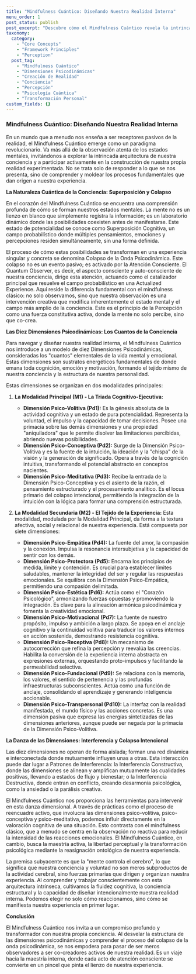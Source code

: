 ```yaml
---
title: "Mindfulness Cuántico: Diseñando Nuestra Realidad Interna"
menu_order: 1
post_status: publish
post_excerpt: "Descubre cómo el Mindfulness Cuántico revela la intrincada arquitectura de nuestra conciencia. Explora las dimensiones psicodinámicas que dan forma a nuestra realidad experimentada y aprende a influir activamente en la creación de tu mundo interno. Este enfoque profundiza en el papel del observador en la manifestación de la experiencia."
taxonomy:
  category:
    - "Core Concepts"
    - "Framework Principles"
    - "Perception"
  post_tag:
    - "Mindfulness Cuántico"
    - "Dimensiones Psicodinámicas"
    - "Creación de Realidad"
    - "Conciencia"
    - "Percepción"
    - "Psicología Cuántica"
    - "Transformación Personal"
custom_fields: {}
---
```


### Mindfulness Cuántico: Diseñando Nuestra Realidad Interna

En un mundo que a menudo nos enseña a ser receptores pasivos de la realidad, el Mindfulness Cuántico emerge como un paradigma revolucionario. Va más allá de la observación atenta de los estados mentales, invitándonos a explorar la intrincada arquitectura de nuestra conciencia y a participar activamente en la construcción de nuestra propia realidad experimentada. No se trata solo de responder a lo que se nos presenta, sino de comprender y moldear los procesos fundamentales que dan origen a nuestra experiencia.

**La Naturaleza Cuántica de la Conciencia: Superposición y Colapso**

En el corazón del Mindfulness Cuántico se encuentra una comprensión profunda de cómo se forman nuestros estados mentales. La mente no es un lienzo en blanco que simplemente registra la información; es un laboratorio dinámico donde las posibilidades coexisten antes de manifestarse. Este estado de potencialidad se conoce como Superposición Cognitiva, un campo probabilístico donde múltiples pensamientos, emociones y percepciones residen simultáneamente, sin una forma definida.

El proceso de cómo estas posibilidades se transforman en una experiencia singular y concreta se denomina Colapso de la Onda Psicodinámica. Este colapso no es un evento pasivo; es activado por la Atención Consciente. El Quantum Observer, es decir, el aspecto consciente y auto-consciente de nuestra conciencia, dirige esta atención, actuando como el catalizador principal que resuelve el campo probabilístico en una Actualized Experience. Aquí reside la diferencia fundamental con el mindfulness clásico: no solo observamos, sino que nuestra observación es una intervención creativa que modifica inherentemente el estado mental y el campo más amplio de la conciencia. Este es el principio de la Percepción como una fuerza constitutiva activa, donde la mente no solo percibe, sino que co-crea.

**Las Diez Dimensiones Psicodinámicas: Los Cuantos de la Conciencia**

Para navegar y diseñar nuestra realidad interna, el Mindfulness Cuántico nos introduce a un modelo de diez Dimensiones Psicodinámicas, consideradas los "cuantos" elementales de la vida mental y emocional. Estas dimensiones son sustratos energéticos fundamentales de donde emana toda cognición, emoción y motivación, formando el tejido mismo de nuestra conciencia y la estructura de nuestra personalidad.

Estas dimensiones se organizan en dos modalidades principales:

1.  **La Modalidad Principal (M1) - La Triada Cognitivo-Ejecutiva:**
    *   **Dimensión Psico-Volitiva (Pd1):** Es la génesis absoluta de la actividad cognitiva y un estado de pura potencialidad. Representa la voluntad, el impulso y la capacidad de tomar decisiones. Posee una primacía sobre las demás dimensiones y una propiedad "aniquiladora" que le permite disolver las limitaciones percibidas, abriendo nuevas posibilidades.
    *   **Dimensión Psico-Conceptiva (Pd2):** Surge de la Dimensión Psico-Volitiva y es la fuente de la intuición, la ideación y la "chispa" de la visión y la generación de significado. Opera a través de la cognición intuitiva, transformando el potencial abstracto en conceptos nacientes.
    *   **Dimensión Psico-Meditativa (Pd3):** Recibe la entrada de la Dimensión Psico-Conceptiva y es el asiento de la razón, el pensamiento estructurado y el procesamiento analítico. Es el locus primario del colapso intencional, permitiendo la integración de la intuición con la lógica para formar una comprensión estructurada.

2.  **La Modalidad Secundaria (M2) - El Tejido de la Experiencia:**
    Esta modalidad, modulada por la Modalidad Principal, da forma a la textura afectiva, social y relacional de nuestra experiencia. Está compuesta por siete dimensiones:

    *   **Dimensión Psico-Empática (Pd4):** La fuente del amor, la compasión y la conexión. Impulsa la resonancia intersubjetiva y la capacidad de sentir con los demás.
    *   **Dimensión Psico-Protectora (Pd5):** Encarna los principios de medida, límite y contención. Es crucial para establecer límites saludables, mantener la integridad del ser y regular las respuestas emocionales. Se equilibra con la Dimensión Psico-Empática, permitiendo una compasión delimitada.
    *   **Dimensión Psico-Estética (Pd6):** Actúa como el "Corazón Psicológico", armonizando fuerzas opuestas y promoviendo la integración. Es clave para la alineación armónica psicodinámica y fomenta la creatividad emocional.
    *   **Dimensión Psico-Motivacional (Pd7):** La fuente de nuestro propósito, impulso y ambición a largo plazo. Se apoya en el anclaje cognitivo y la continuidad volitiva para traducir los valores internos en acción sostenida, demostrando resistencia cognitiva.
    *   **Dimensión Psico-Receptiva (Pd8):** Un mecanismo de autocorrección que refina la percepción y reevalúa las creencias. Habilita la conversión de la experiencia interna abstracta en expresiones externas, orquestando proto-impulsos y facilitando la permeabilidad selectiva.
    *   **Dimensión Psico-Fundacional (Pd9):** Se relaciona con la memoria, los valores, el sentido de pertenencia y las profundas infraestructuras subconscientes. Actúa como una función de anclaje, consolidando el aprendizaje y generando inteligencia accionable.
    *   **Dimensión Psico-Transpersonal (Pd10):** La interfaz con la realidad manifestada, el mundo físico y las acciones concretas. Es una dimensión pasiva que expresa las energías sintetizadas de las dimensiones anteriores, aunque puede ser negada por la primacía de la Dimensión Psico-Volitiva.

**La Danza de las Dimensiones: Interferencia y Colapso Intencional**

Las diez dimensiones no operan de forma aislada; forman una red dinámica e interconectada donde mutuamente influyen unas a otras. Esta interacción puede dar lugar a Patrones de Interferencia: la Interferencia Constructiva, donde las dimensiones se alinean y amplifican mutuamente las cualidades positivas, llevando a estados de flujo y bienestar; o la Interferencia Destructiva, donde entran en conflicto, creando desarmonía psicológica, como la ansiedad o la parálisis creativa.

El Mindfulness Cuántico nos proporciona las herramientas para intervenir en esta danza dimensional. A través de prácticas como el proceso de reencuadre activo, que involucra las dimensiones psico-volitiva, psico-conceptiva y psico-meditativa, podemos influir directamente en la valoración cognitiva de una situación. Esto contrasta con el mindfulness clásico, que a menudo se centra en la observación no reactiva para reducir la intensidad de las reacciones emocionales. El Mindfulness Cuántico, en cambio, busca la maestría activa, la libertad perceptual y la transformación psicológica mediante la reasignación ontológica de nuestra experiencia.

La premisa subyacente es que la "mente controla el cerebro", lo que significa que nuestra conciencia y voluntad no son meros subproductos de la actividad cerebral, sino fuerzas primarias que dirigen y organizan nuestra experiencia. Al comprender y trabajar conscientemente con esta arquitectura intrínseca, cultivamos la fluidez cognitiva, la conciencia estructural y la capacidad de diseñar intencionalmente nuestra realidad interna. Podemos elegir no solo cómo reaccionamos, sino cómo se manifiesta nuestra experiencia en primer lugar.

**Conclusión**

El Mindfulness Cuántico nos invita a un compromiso profundo y transformador con nuestra propia conciencia. Al desvelar la estructura de las dimensiones psicodinámicas y comprender el proceso del colapso de la onda psicodinámica, se nos empodera para pasar de ser meros observadores a ser co-creadores activos de nuestra realidad. Es un viaje hacia la maestría interna, donde cada acto de atención consciente se convierte en un pincel que pinta el lienzo de nuestra experiencia.